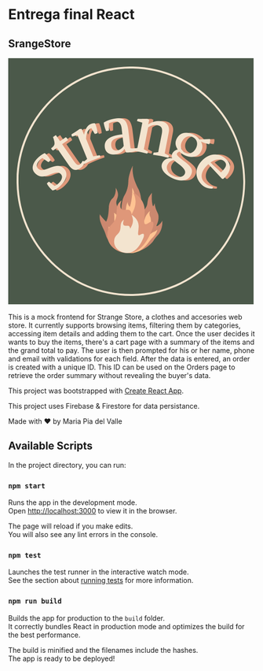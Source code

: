 # Entrega final React

## SrangeStore

![StrangeStore logo](./src/components/NavBar/strangeLogo.png "Logo")

This is a mock frontend for Strange Store, a clothes and accesories web store. It currently supports browsing items, filtering them by categories, accessing item details and adding them to the cart. Once the user decides it wants to buy the items, there's a cart page with a summary of the items and the grand total to pay. The user is then prompted for his or her name, phone and email with validations for each field. After the data is entered, an order is created with a unique ID. This ID can be used on the Orders page to retrieve the order summary without revealing the buyer's data.

This project was bootstrapped with [Create React App](https://github.com/facebook/create-react-app).

This project uses Firebase & Firestore for data persistance.

Made with ♥ by Maria Pia del Valle

## Available Scripts

In the project directory, you can run:

### `npm start`

Runs the app in the development mode.\
Open [http://localhost:3000](http://localhost:3000) to view it in the browser.

The page will reload if you make edits.\
You will also see any lint errors in the console.

### `npm test`

Launches the test runner in the interactive watch mode.\
See the section about [running tests](https://facebook.github.io/create-react-app/docs/running-tests) for more information.

### `npm run build`

Builds the app for production to the `build` folder.\
It correctly bundles React in production mode and optimizes the build for the best performance.

The build is minified and the filenames include the hashes.\
The app is ready to be deployed!